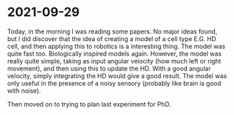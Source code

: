 # 2021-09-29

Today, in the morning I was reading some papers.
No major ideas found, but I did discover that the idea of creating a model of a cell type E.G. 
HD cell, and then applying this to robotics is a interesting thing. The model was quite fast too. 
Biologically inspired models again. However, the model was really quite simple, taking as input angular velocity (how much left or right movement), and then using this to update the HD. With a good angular velocity, simply integrating the HD would give a good result.
The model was only useful in the presence of a noisy sensory (probably like brain is good with noise).

Then moved on to trying to plan last experiment for PhD.